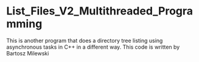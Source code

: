 # List_Files_V2_Multithreaded_Programming
This is another program that does a directory tree listing using asynchronous tasks in C++ in a different way.
This code is written by Bartosz Milewski
